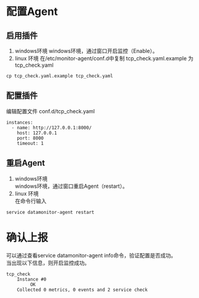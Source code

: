 # 配置Agent
## 启用插件
 1. windows环境
windows环境，通过窗口开启监控（Enable）。
 2. linux 环境
在/etc/monitor-agent/conf.d中复制 tcp_check.yaml.example 为tcp_check.yaml
```
cp tcp_check.yaml.example tcp_check.yaml
```
## 配置插件
编辑配置文件 conf.d/tcp_check.yaml
```
instances:
  - name: http://127.0.0.1:8000/
	host: 127.0.0.1
	port: 8000
	timeout: 1
```

## 重启Agent
 1. windows环境  
windows环境，通过窗口重启Agent（restart）。
 2. linux 环境  
 在命令行输入
```
service datamonitor-agent restart
```
# 确认上报

可以通过查看service datamonitor-agent info命令，验证配置是否成功。  
当出现以下信息，则开启监控成功。
```
tcp_check  
    Instance #0 
         OK  
    Collected 0 metrics, 0 events and 2 service check  
```
